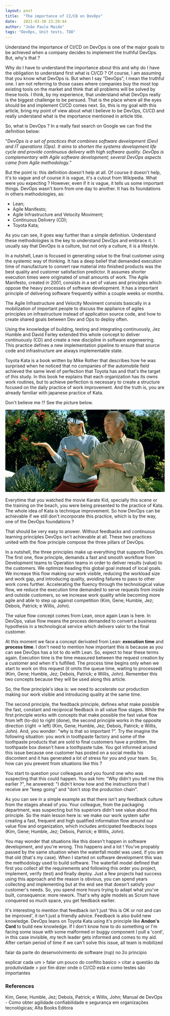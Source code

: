 ```yaml
---
layout: post
title:  "The importance of CI/CD on DevOps"
date:   2021-03-30 23:29:44
author: "João Paulo Maida"
tags: "DevOps, Unit tests, TDD"
---
```


Understand the importance of CI/CD on DevOps is one of the major goals to be achieved when a company decides to implement the truthful DevOps. But, why's that ?

Why do I have to understand the importance about this and why do I have the obligation to understand first what is CI/CD ? Of course, I am assuming that you know what DevOps is. But when I say "DevOps", I mean the truthful one. I am not referring to those cases where companies buy the most top existing tools on the market and think that all problems will be solved by these tools. I think, by my experience, that understand what DevOps really is the biggest challenge to be persued. That is the place where all the eyes should be and implement CI/CD comes next. So, this is my goal with this article, bring my point of view about what I believe to be DevOps, CI/CD and really understand what is the importance mentioned in article title.

So, what is DevOps ? In a really fast search on Google we can find the definition below:

"_DevOps is a set of practices that combines software development (Dev) and IT operations (Ops). It aims to shorten the systems development life cycle and provide continuous delivery with high software quality. DevOps is complementary with Agile software development; several DevOps aspects came from Agile methodology._"

But the point is: this definition doesn't help at all. Of course it doesn't help, it's to vague and of course it is vague, it's a cutout from Wikipedia. What were you expecting ? However, even if it is vague, it tells us some important things. DevOps wasn't born from one day to another. It has its foundations in others methodologies, as:
* Lean;
* Agile Manifesto;
* Agile Infrastructure and Velocity Moviment;
* Continuous Delivery (CD);
* Toyota Kata;

As you can see, it goes way further than a simple definition. Understand these methodologies is the key to understand DevOps and embrace it. I usually say that DevOps is a culture, but not only a culture, it is a lifestyle.

In a nutshell, Lean is focused in generating value to the final customer using the systemic way of thinking. It has a deep belief that demanded execution time of manufacture to convert raw material into finished products was the best quality and customer satisfaction predictor. It assumes shorter execution times were originated of small amounts of work. The Agile Manifesto, created in 2001, consists in a set of values and principles which oppose the heavy processes of software development. It has a important principle of delivering software frequently within a couple weeks or months.

The Agile Infrastructure and Velocity Moviment consists basically in a mobilization of important people to discuss the appliance of agiles principles on infrastructure instead of application source code, and how to create shared goals between Dev and Ops to deploy often.

Using the knowledge of building, testing and integrating continuously, Jez Humble and David Farley extended this whole concept to deliver continuously (CD) and create a new discipline in software engeneering. This practice defines a new implementation pipeline to ensure that source code and infrastructure are always implementable state.

Toyota Kata is a book written by Mike Rother that describes how he was surprised when he noticed that no companies of the automobile field achieved the same level of perfection that Toyota has and that's the target of this study. In this book he explains that each organization has its owns work routines, but to achieve perfection is necessary to create a structure focused on the daily practice of work improvement. And the truth is, you are already familiar with japanese practice of Kata.

Don't believe me !? See the picture below.

![Daniel San and Mr Miyagi practicing Kata.](/assets/img/importance-cicd-on-devops/kata.png "Daniel San and Mr Miyagi practicing Kata.")

Everytime that you watched the movie Karate Kid, specially this scene or the training on the beach, you were being presented to the practice of Kata. The whole idea of Kata is technique improvement. So how DevOps can be achievable if we still don't incorporate this practice, which is by the way, one of the DevOps foundations ?

That should be very easy to answer. Without feedbacks and continuous learning principles DevOps isn't achievable at all. These two practices united with the flow principle compose the three pillars of DevOps.

In a nutshell, the three principles make up everything that supports DevOps. The first one, flow principle, demands a fast and smooth workflow from Development teams to Operation teams in order to deliver results (value) to the customers. We optimize heading this global goal instead of local goals. We increase this flow making our work visible, reducing the workload size and work gap, and introducing quality, avoiding failures to pass to other work cores further. Accelerating the fluency through the technological value flow, we reduce the execution time demanded to serve requests from inside and outside customers, so we increase work quality while becoming more agile and able to step up against competition (Kim, Gene; Humble, Jez; Debois, Patrick; e Willis, John).

The value flow concept comes from Lean, once again Lean is here. In DevOps, value flow means the process demanded to convert a business hypothesis in a technological service which delivers valor to the final customer.

At this moment we face a concept derivated from Lean: **execution time** and **process time**. I don't need to mention how important this is because as you can see DevOps has a lot to do with Lean. So, expect to hear these terms again. Execution time is the time measured between the request creation by a customer and when it's fulfilled. The process time begins only when we start to work on this request (it omits the queue time, waiting to processed) (Kim, Gene; Humble, Jez; Debois, Patrick; e Willis, John). Remember this two concepts because they will be used along this article.

So, the flow principle's idea is: we need to accelerate our production making our work visible and introducing quality at the same time.

The second principle, the feedback principle, defines what make possible the fast, constant and reciprocal feedback in all value flow stages. While the first principle works with concepts that make possible the fast value flow from left (to-do) to right (done), the second principle works in the opposite direction (right -> left) (Kim, Gene; Humble, Jez; Debois, Patrick; e Willis, John). And, you wonder: "why is that so important ?". Try the imagine the following situation: you work in toothpaste factory and some of the toothpaste products that are sold to final customers have a problem, the toothpaste box doesn't have a toothpaste tube. You got informed around this issue because one customer has posted on a social media his discontent and it has generated a lot of stress for you and your team. So, how can you prevent from situations like this ?

You start to question your colleagues and you found one who was suspecting that this could happen. You ask him: "Why didn't you tell me this earlier ?", he answered: "I didn't know how and the instructions that I receive are "keep going" and "don't stop the production chain".

As you can see in a simple example as that there isn't any feedback culture from the stages ahead of you. Your colleague, from the packaging department, was suspecting but his superiors didn't see value about this principle. So the main lesson here is: we make our work system safer creating a fast, frequent and high qualified information flow around our value flow and organization, which includes anticipated feedbacks loops (Kim, Gene; Humble, Jez; Debois, Patrick; e Willis, John).

You may wonder that situations like this doesn't happen in software development, and you're wrong. This happens and a lot ! You've propably passed by the same situation when the waterfall model was used, if you are that old (that's my case). When I started on software development this was the methodology used to build software. The waterfall model defined that first you collect all the requirements and following this order you project, implement, verify (test) and finally deploy. Just a few projects had success using this approach and the reason is obvious, you can spend years collecting and implementing but at the end see that doesn't satisfy your customer's needs. So, you spend more hours trying to adapt what you've built, consequence: more rework. That's why agile models as Scrum have conquered so much space, you get feedback earlier.

It's interesting to mention that feedback isn't just 'this is OK or not and can be improved', it isn't just a friendly advice. Feedback is also build new knowledge. DevOps leans on Toyota Kata using it's principle like **Andon's Cord** to build new knowledge. If I don't know how to do something or I'm facing some issue with some malformed or buggy component I pull a 'cord', in this case invisible, my tech leader gets informed and comes to my aid. After certain period of time if we can't solve this issue, all team is mobilized 

falar da parte do desenvolvimento de software (rup) no 2o principio 

explicar cada um > falar um pouco do conflito basico > citar a questão da produtividade > por fim dizer onde o CI/CD está e como testes são importantes

### References
Kim, Gene; Humble, Jez; Debois, Patrick; e Willis, John; Manual de DevOps - Como obter agilidade confiabilidade e segurança em organizações tecnológicas; Alta Books Editora